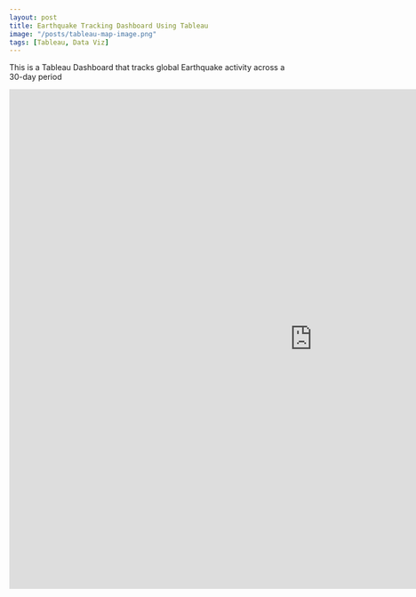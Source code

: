 ```yaml
---
layout: post
title: Earthquake Tracking Dashboard Using Tableau
image: "/posts/tableau-map-image.png"
tags: [Tableau, Data Viz]
---
```


This is a Tableau Dashboard that tracks global Earthquake activity across a 30-day period

<iframe seamless frameborder="0" src="https://public.tableau.com/app/profile/manish.shrivastav8857/viz/DSIEarthquakeDashboard_17364617162990/DSIEarthquakeTracker?publish=yes&:showVizHome=no" width = '1090' height = '900'></iframe>
